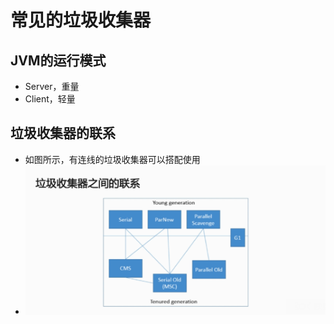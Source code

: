 # 常见的垃圾收集器

## JVM的运行模式

* Server，重量
* Client，轻量

## 垃圾收集器的联系

* 如图所示，有连线的垃圾收集器可以搭配使用
* ![](/垃圾/4.png)



